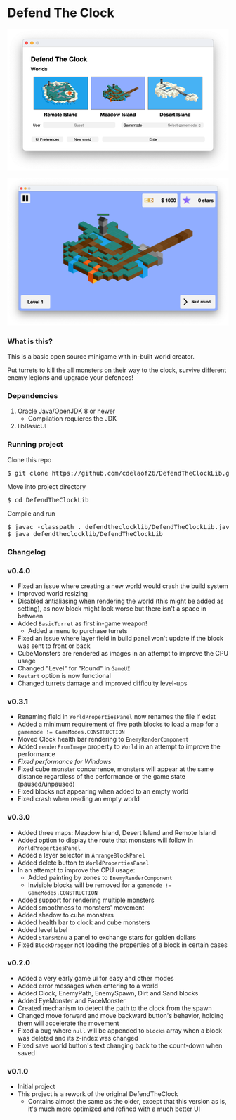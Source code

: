 # Defend The Clock

![Level selector v0. 3. 0](https://github.com/cdelaof26/DefendTheClockLib/blob/main/images/levelSelector_v0.3.0.png?raw=true)

![In game v0. 3. 0](https://github.com/cdelaof26/DefendTheClockLib/blob/main/images/inGame_v0.3.0.png?raw=true)

### What is this?

This is a basic open source minigame with in-built world creator.

Put turrets to kill the all monsters on their way to the clock, survive 
different enemy legions and upgrade your defences!

### Dependencies 

1. Oracle Java/OpenJDK 8 or newer
   - Compilation requieres the JDK
2. libBasicUI

### Running project

Clone this repo

<pre>
$ git clone https://github.com/cdelaof26/DefendTheClockLib.git
</pre>

Move into project directory

<pre>
$ cd DefendTheClockLib
</pre>

Compile and run

<pre>
$ javac -classpath . defendtheclocklib/DefendTheClockLib.java
$ java defendtheclocklib/DefendTheClockLib
</pre>


### Changelog

### v0.4.0
- Fixed an issue where creating a new world would crash the build system
- Improved world resizing
- Disabled antialiasing when rendering the world (this might be added as setting),
  as now block might look worse but there isn't a space in between
- Added `BasicTurret` as first in-game weapon!
  - Added a menu to purchase turrets
- Fixed an issue where layer field in build panel won't update if the block was sent 
  to front or back
- CubeMonsters are rendered as images in an attempt to improve the CPU usage
- Changed "Level" for "Round" in `GameUI`
- `Restart` option is now functional
- Changed turrets damage and improved difficulty level-ups

### v0.3.1
- Renaming field in `WorldPropertiesPanel` now renames the file if exist
- Added a minimum requirement of five path blocks to load a map for a
  `gamemode != GameModes.CONSTRUCTION`
- Moved Clock health bar rendering to `EnemyRenderComponent`
- Added `renderFromImage` property to `World` in an attempt to improve the performance
- _Fixed performance for Windows_
- Fixed cube monster concurrence, monsters will appear at the same distance regardless 
  of the performance or the game state (paused/unpaused)
- Fixed blocks not appearing when added to an empty world
- Fixed crash when reading an empty world

### v0.3.0
- Added three maps: Meadow Island, Desert Island and Remote Island
- Added option to display the route that monsters will follow in `WorldPropertiesPanel`
- Added a layer selector in `ArrangeBlockPanel`
- Added delete button to `WorldPropertiesPanel`
- In an attempt to improve the CPU usage:
  - Added painting by zones to `EnemyRenderComponent`
  - Invisible blocks will be removed for a `gamemode != GameModes.CONSTRUCTION`
- Added support for rendering multiple monsters
- Added smoothness to monsters' movement
- Added shadow to cube monsters
- Added health bar to clock and cube monsters
- Added level label
- Added `StarsMenu` a panel to exchange stars for golden dollars
- Fixed `BlockDragger` not loading the properties of a block in certain cases

### v0.2.0
- Added a very early game ui for easy and other modes
- Added error messages when entering to a world
- Added Clock, EnemyPath, EnemySpawn, Dirt and Sand blocks
- Added EyeMonster and FaceMonster
- Created mechanism to detect the path to the clock from the spawn
- Changed move forward and move backward button's behavior, holding them will 
  accelerate the movement
- Fixed a bug where `null` will be appended to `blocks` array when a block was deleted 
  and its z-index was changed
- Fixed save world button's text changing back to the count-down when saved

### v0.1.0
- Initial project
- This project is a rework of the original DefendTheClock
  - Contains almost the same as the older, except that this version as is,
    it's much more optimized and refined with a much better UI
